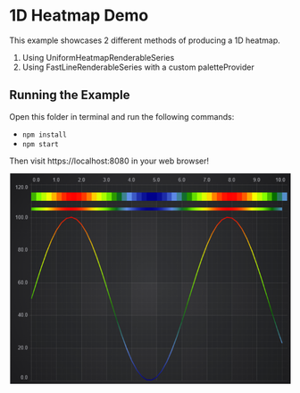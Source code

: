 # 1D Heatmap Demo

This example showcases 2 different methods of producing a 1D heatmap.
1. Using UniformHeatmapRenderableSeries
2. Using FastLineRenderableSeries with a custom paletteProvider

## Running the Example

Open this folder in terminal and run the following commands:

* `npm install`
* `npm start`

Then visit https://localhost:8080 in your web browser!

![1D Heatmap Demo](img/heatmap.png)
